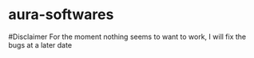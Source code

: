 # aura-softwares
#Disclaimer
For the moment nothing seems to want to work, I will fix the bugs at a later date
